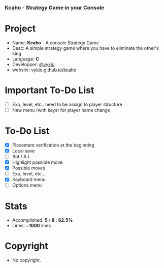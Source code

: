 ### Kcaho - Strategy Game in your Console

# Project
- Name: **Kcaho** - A console Strategy Game
- Desc: A simple strategy game where you have to eliminate the other's king
- Language: **C**
- Developper: [@vykio](https://github.com/vykio)
- website: [vykio.github.io/kcaho](https://vykio.github.io/kcaho-strategy-game/)

# Important To-Do List
- [ ] Exp, level, etc.. need to be assign to player structure
- [ ] New menu (with keys) for player name change

# To-Do List
- [x] Placement verification at the beginning
- [x] Local save
- [ ] Bot / A.I.
- [x] Highlight possible move
- [x] Possible moves
- [ ] Exp, level, etc...
- [x] Keyboard menu
- [ ] Options menu

# Stats 
- Accomplished: **5** / **8** : **62.5%**
- Lines: ~**1000** lines

# Copyright
- No copyright.

